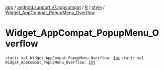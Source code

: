 [app](../../../index.md) / [android.support.v7.appcompat](../../index.md) / [R](../index.md) / [style](index.md) / [Widget_AppCompat_PopupMenu_Overflow](./-widget_-app-compat_-popup-menu_-overflow.md)

# Widget_AppCompat_PopupMenu_Overflow

`static val Widget_AppCompat_PopupMenu_Overflow: `[`Int`](https://kotlinlang.org/api/latest/jvm/stdlib/kotlin/-int/index.html)
`static val Widget_AppCompat_PopupMenu_Overflow: `[`Int`](https://kotlinlang.org/api/latest/jvm/stdlib/kotlin/-int/index.html)
